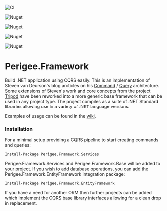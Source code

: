 ![CI](https://github.com/steveski/Perigee.Framework/workflows/CI/badge.svg)

![Nuget](https://img.shields.io/nuget/v/Perigee.Framework.Base?label=Perigee.Framework.Base)

![Nuget](https://img.shields.io/nuget/v/Perigee.Framework.Services?label=Perigee.Framework.Services)

![Nuget](https://img.shields.io/nuget/v/Perigee.Framework.EntityFramework?label=Perigee.Framework.EntityFramework)

![Nuget](https://img.shields.io/nuget/v/Perigee.Framework.Web?label=Perigee.Framework.Web)

# Perigee.Framework
Build .NET application using CQRS easily.
This is an implementation of Steven van Deurson's blog arcticles on his [Command](https://blogs.cuttingedge.it/steven/posts/2011/meanwhile-on-the-command-side-of-my-architecture/) / [Query](https://blogs.cuttingedge.it/steven/posts/2011/meanwhile-on-the-command-side-of-my-architecture/) architecture. Some extensions of Steven's work and core concepts from the project [Tripod](https://github.com/danludwig/tripod) have been reworked into a more generic base framework that can be used in any project type. The project compiles as a suite of .NET Standard libraries allowing use in a variety of .NET language versions.

Examples of usage can be found in the [wiki](https://github.com/steveski/Perigee.Framework/wiki).

### Installation
For a minimal setup providing a CQRS pipeline to start creating commands and queries:

    Install-Package Perigee.Framework.Services
    
Perigee.Framework.Services and Perigee.Framework.Base will be added to your project.
If you wish to add database operations, you can add the Perigee.Framework.EntityFramework integration package:

    Install-Package Perigee.Framework.EntityFramework

If you have a need for another ORM then further projects can be added which implement the CQRS base library interfaces allowing for a clean drop in replacement.

